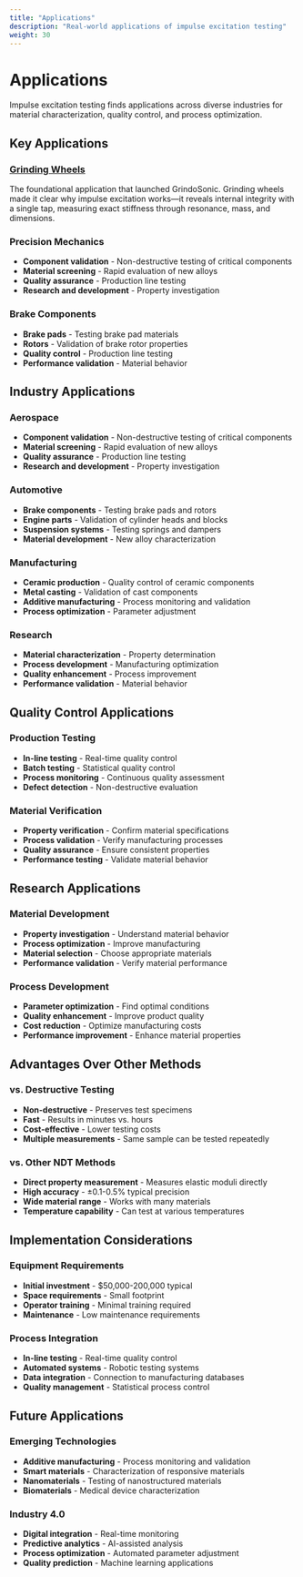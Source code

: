 ```yaml
---
title: "Applications"
description: "Real-world applications of impulse excitation testing"
weight: 30
---
```


# Applications

Impulse excitation testing finds applications across diverse industries for material characterization, quality control, and process optimization.

## Key Applications

### [Grinding Wheels](/docs/applications/grinding-wheels/)
The foundational application that launched GrindoSonic. Grinding wheels made it clear why impulse excitation works—it reveals internal integrity with a single tap, measuring exact stiffness through resonance, mass, and dimensions.

### Precision Mechanics
- **Component validation** - Non-destructive testing of critical components
- **Material screening** - Rapid evaluation of new alloys
- **Quality assurance** - Production line testing
- **Research and development** - Property investigation

### Brake Components
- **Brake pads** - Testing brake pad materials
- **Rotors** - Validation of brake rotor properties
- **Quality control** - Production line testing
- **Performance validation** - Material behavior

## Industry Applications

### Aerospace
- **Component validation** - Non-destructive testing of critical components
- **Material screening** - Rapid evaluation of new alloys
- **Quality assurance** - Production line testing
- **Research and development** - Property investigation

### Automotive
- **Brake components** - Testing brake pads and rotors
- **Engine parts** - Validation of cylinder heads and blocks
- **Suspension systems** - Testing springs and dampers
- **Material development** - New alloy characterization

### Manufacturing
- **Ceramic production** - Quality control of ceramic components
- **Metal casting** - Validation of cast components
- **Additive manufacturing** - Process monitoring and validation
- **Process optimization** - Parameter adjustment

### Research
- **Material characterization** - Property determination
- **Process development** - Manufacturing optimization
- **Quality enhancement** - Process improvement
- **Performance validation** - Material behavior

## Quality Control Applications

### Production Testing
- **In-line testing** - Real-time quality control
- **Batch testing** - Statistical quality control
- **Process monitoring** - Continuous quality assessment
- **Defect detection** - Non-destructive evaluation

### Material Verification
- **Property verification** - Confirm material specifications
- **Process validation** - Verify manufacturing processes
- **Quality assurance** - Ensure consistent properties
- **Performance testing** - Validate material behavior

## Research Applications

### Material Development
- **Property investigation** - Understand material behavior
- **Process optimization** - Improve manufacturing
- **Material selection** - Choose appropriate materials
- **Performance validation** - Verify material performance

### Process Development
- **Parameter optimization** - Find optimal conditions
- **Quality enhancement** - Improve product quality
- **Cost reduction** - Optimize manufacturing costs
- **Performance improvement** - Enhance material properties

## Advantages Over Other Methods

### vs. Destructive Testing
- **Non-destructive** - Preserves test specimens
- **Fast** - Results in minutes vs. hours
- **Cost-effective** - Lower testing costs
- **Multiple measurements** - Same sample can be tested repeatedly

### vs. Other NDT Methods
- **Direct property measurement** - Measures elastic moduli directly
- **High accuracy** - ±0.1-0.5% typical precision
- **Wide material range** - Works with many materials
- **Temperature capability** - Can test at various temperatures

## Implementation Considerations

### Equipment Requirements
- **Initial investment** - $50,000-200,000 typical
- **Space requirements** - Small footprint
- **Operator training** - Minimal training required
- **Maintenance** - Low maintenance requirements

### Process Integration
- **In-line testing** - Real-time quality control
- **Automated systems** - Robotic testing systems
- **Data integration** - Connection to manufacturing databases
- **Quality management** - Statistical process control

## Future Applications

### Emerging Technologies
- **Additive manufacturing** - Process monitoring and validation
- **Smart materials** - Characterization of responsive materials
- **Nanomaterials** - Testing of nanostructured materials
- **Biomaterials** - Medical device characterization

### Industry 4.0
- **Digital integration** - Real-time monitoring
- **Predictive analytics** - AI-assisted analysis
- **Process optimization** - Automated parameter adjustment
- **Quality prediction** - Machine learning applications

